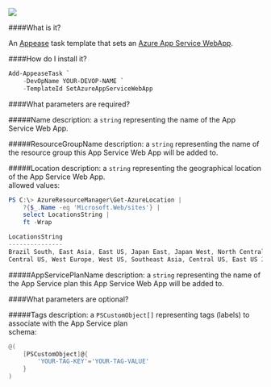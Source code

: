 ![](https://ci.appveyor.com/api/projects/status/kqyfqb3ug8cdm96f?svg=true)

####What is it?

An [Appease](http://appease.io) task template that sets an [Azure App Service WebApp](http://azure.microsoft.com/en-us/documentation/articles/app-service-web-overview/).

####How do I install it?

```PowerShell
Add-AppeaseTask `
    -DevOpName YOUR-DEVOP-NAME `
    -TemplateId SetAzureAppServiceWebApp
```

####What parameters are required?

#####Name
description: a `string` representing the name of the App Service Web App.

#####ResourceGroupName
description: a `string` representing the name of the resource group this App Service Web App will be added to.

#####Location
description: a `string` representing the geographical location of the App Service Web App.  
allowed values: 
```PowerShell
PS C:\> AzureResourceManager\Get-AzureLocation |
    ?{$_.Name -eq 'Microsoft.Web/sites'} |
    select LocationsString |
    ft -Wrap    

LocationsString                                                                                 
---------------                                                                                 
Brazil South, East Asia, East US, Japan East, Japan West, North Central US, North Europe, South 
Central US, West Europe, West US, Southeast Asia, Central US, East US 2 
```

#####AppServicePlanName
description: a `string` representing the name of the App Service plan this App Service Web App will be added to.

####What parameters are optional?

#####Tags
description: a `PSCustomObject[]` representing tags (labels) to associate with the App Service plan  
schema:
```PowerShell
@(
    [PSCustomObject]@{
        'YOUR-TAG-KEY'='YOUR-TAG-VALUE'
    }
)
```
